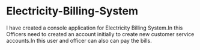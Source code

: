 # Electricity-Billing-System
I have created a console application for Electricity Billing System.In this Officers need to created an account initially  to create new customer service accounts.In this user  and officer can also can pay the bills. 
